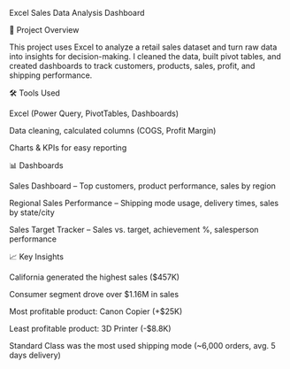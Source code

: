 Excel Sales Data Analysis Dashboard

📌 Project Overview

This project uses Excel to analyze a retail sales dataset and turn raw data into insights for decision-making. I cleaned the data, built pivot tables, and created dashboards to track customers, products, sales, profit, and shipping performance.

🛠 Tools Used

Excel (Power Query, PivotTables, Dashboards)

Data cleaning, calculated columns (COGS, Profit Margin)

Charts & KPIs for easy reporting

📊 Dashboards

Sales Dashboard – Top customers, product performance, sales by region

Regional Sales Performance – Shipping mode usage, delivery times, sales by state/city

Sales Target Tracker – Sales vs. target, achievement %, salesperson performance

📈 Key Insights

California generated the highest sales ($457K)

Consumer segment drove over $1.16M in sales

Most profitable product: Canon Copier (+$25K)

Least profitable product: 3D Printer (-$8.8K)

Standard Class was the most used shipping mode (~6,000 orders, avg. 5 days delivery)
